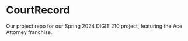 # CourtRecord
Our project repo for our Spring 2024 DIGIT 210 project, featuring the Ace Attorney franchise.
